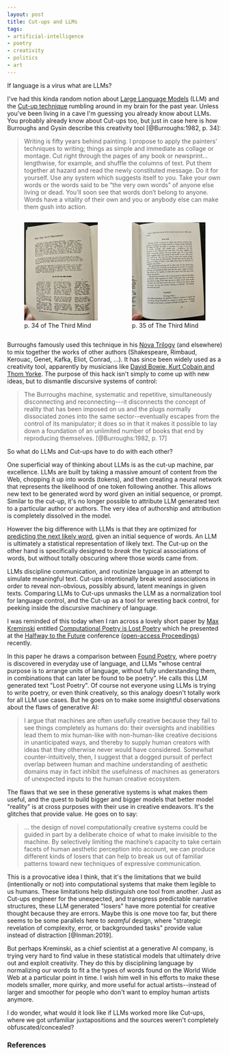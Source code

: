 ```yaml
---
layout: post
title: Cut-ups and LLMs
tags:
- artificial-intelligence
- poetry
- creativity
- politics
- art
---
```


If language is a virus what are LLMs?

I've had this kinda random notion about [Large Language Models](https://en.wikipedia.org/wiki/Large_language_model) (LLM) and the [Cut-up technique] rumbling around in my brain for the past year. Unless you've been living in a cave I'm guessing you already know about LLMs. You probably already know about Cut-ups too, but just in case here is how Burroughs and Gysin describe this creativity tool [@Burroughs:1982, p. 34]:

> Writing is fifty years behind painting. I propose to apply the painters’
> techniques to writing; things as simple and immediate as collage or montage.
> Cut right through the pages of any book or newsprint… lengthwise, for
> example, and shuffle the columns of text. Put them together at hazard and
> read the newly constituted message. Do it for yourself. Use any system which
> suggests itself to you. Take your own words or the words said to be “the very
> own words” of anyone else living or dead. You’ll soon see that words don’t
> belong to anyone. Words have a vitality of their own and you or anybody else
> can make them gush into action.

<section style="display: flex;">

<figure>
<a href="/images/cutup-01.jpg">
<img class="img-fluid" src="/images/cutup-01.jpg">
</a>
<figcaption>p. 34 of The Third Mind</figcaption>
</figure>

<figure>
<a href="/images/cutup-02.jpg">
<img class="img-fluid" src="/images/cutup-02.jpg">
</a>
<figcaption>p. 35 of The Third Mind</figcaption>
</figure>

</section>

Burroughs famously used this technique in his [Nova Trilogy] (and elsewhere) to mix together the works of other authors (Shakespeare, Rimbaud, Kerouac, Genet, Kafka, Eliot, Conrad, ...). It has since been widely used as a creativity tool, apparently by musicians like [David Bowie, Kurt Cobain and Thom Yorke](https://www.openculture.com/2015/02/bowie-cut-up-technique.html). The purpose of this hack isn't simply to come up with new ideas, but to dismantle discursive systems of control:

> The Burroughs machine, systematic and repetitive, simultaneously disconnecting and reconnecting---it disconnects the concept of reality that has been imposed on us and the plugs normally dissociated zones into the same sector--eventually escapes from the control of its manipulator; it does so in that it makes it possible to lay down a foundation of an unlimited number of books that end by reproducing themselves. [@Burroughs:1982, p. 17]

So what do LLMs and Cut-ups have to do with each other?

One superficial way of thinking about LLMs is as the cut-up machine, par excellence. LLMs are built by taking a massive amount of content from the Web, chopping it up into words (tokens), and then creating a neural network that represents the likelihood of one token following another. This allows new text to be generated word by word given an initial sequence, or prompt. Similar to the cut-up, it's no longer possible to attribute LLM generated text to a particular author or authors. The very idea of authorship and attribution is completely dissolved in the model.

However the big difference with LLMs is that they are optimized for [predicting the next likely word](https://medium.com/data-science-at-microsoft/how-large-language-models-work-91c362f5b78f), given an initial sequence of words. An LLM is ultimately a statistical representation of likely text. The Cut-up on the other hand is specifically designed to *break* the typical associations of words, but without totally obscuring where those words came from.

LLMs discipline communication, and routinize language in an attempt to simulate meaningful text. Cut-ups intentionally break word associations in order to reveal non-obvious, possibly absurd, latent meanings in given texts. Comparing LLMs to Cut-ups unmasks the LLM as a normalization tool for language control, and the Cut-up as a tool for wresting back control, for peeking inside the discursive machinery of language.

I was reminded of this today when I ran across a lovely short paper by [Max Kreminski](https://mkremins.github.io/) entitled [Computational Poetry is Lost Poetry](https://dl.acm.org/doi/10.1145/3686169.3686179) which he presented at the [Halfway to the Future](https://www.halfwaytothefuture.net/2024/) conference ([open-access Proceedings](https://dl.acm.org/doi/proceedings/10.1145/3686169)) recently.

In this paper he draws a comparison between [Found Poetry](https://en.wikipedia.org/wiki/Found_poetry), where poetry is discovered in everyday use of language, and LLMs "whose central purpose is to arrange units of language, without fully understanding them, in combinations that can later be found to be poetry". He calls this LLM generated text "Lost Poetry". Of course not everyone using LLMs is trying to write poetry, or even think creatively, so this analogy doesn't totally work for all LLM use cases. But he goes on to make some insightful observations about the flaws of generative AI:

> I argue that machines are often usefully creative because they fail to see things completely as humans do: their oversights and inabilities lead them to mix human-like with non-human-like creative decisions in unanticipated ways, and thereby to supply human creators with ideas that they otherwise never would have considered. Somewhat counter-intuitively, then, I suggest that a dogged pursuit of perfect overlap between human and machine understanding of aesthetic domains may in fact inhibit the usefulness of machines as generators of unexpected inputs to the human creative ecosystem.

The flaws that we see in these generative systems is what makes them useful, and the quest to build bigger and bigger models that better model "reality" is at cross purposes with their use in creative endeavors. It's the glitches that provide value. He goes on to say:

> ... the design of novel computationally creative systems could be guided in part by a deliberate choice of what to make invisible to the machine. By selectively limiting the machine’s capacity to take certain facets of human aesthetic perception into account, we can produce different kinds of losers that can help to break us out of familiar patterns toward new techniques of expressive communication.

This is a provocative idea I think, that it's the limitations that we build (intentionally or not) into computational systems that make them legible to us humans. These limitations help distinguish one tool from another. Just as Cut-ups engineer for the unexpected, and transgress predictable narrative structures, these LLM generated "losers" have more potential for creative thought because they are errors. Maybe this is one move too far, but there seems to be some parallels here to *seamful* design, where "strategic revelation of complexity, error, or backgrounded tasks" provide value instead of distraction [@Inman:2019].

But perhaps Kreminski, as a chief scientist at a generative AI company, is trying very hard to find value in these statistical models that ultimately drive out and exploit creativity. They do this by disciplining language by normalizing our words to fit a the types of words found on the World Wide Web at a particular point in time. I wish him well in his efforts to make these models smaller, more quirky, and more useful for actual artists--instead of larger and smoother for people who don't want to employ human artists anymore.

I do wonder, what would it look like if LLMs worked more like Cut-ups, where we got unfamiliar juxtapositions and the sources weren't completely obfuscated/concealed?

### References

[Nova Trilogy]: https://en.wikipedia.org/wiki/The_Nova_Trilogy
[Cut-up technique]: https://en.wikipedia.org/wiki/Cut-up_technique

